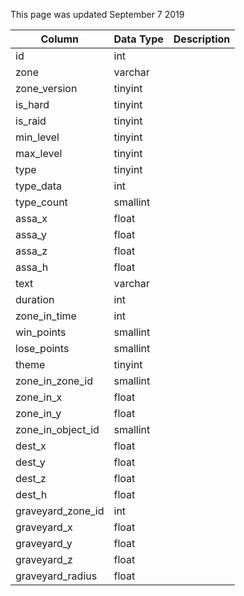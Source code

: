 This page was updated September 7 2019

| Column            | Data Type | Description |
| ----------------- | --------- | ----------- |
| id                | int       |             |
| zone              | varchar   |             |
| zone_version      | tinyint   |             |
| is_hard           | tinyint   |             |
| is_raid           | tinyint   |             |
| min_level         | tinyint   |             |
| max_level         | tinyint   |             |
| type              | tinyint   |             |
| type_data         | int       |             |
| type_count        | smallint  |             |
| assa_x            | float     |             |
| assa_y            | float     |             |
| assa_z            | float     |             |
| assa_h            | float     |             |
| text              | varchar   |             |
| duration          | int       |             |
| zone_in_time      | int       |             |
| win_points        | smallint  |             |
| lose_points       | smallint  |             |
| theme             | tinyint   |             |
| zone_in_zone_id   | smallint  |             |
| zone_in_x         | float     |             |
| zone_in_y         | float     |             |
| zone_in_object_id | smallint  |             |
| dest_x            | float     |             |
| dest_y            | float     |             |
| dest_z            | float     |             |
| dest_h            | float     |             |
| graveyard_zone_id | int       |             |
| graveyard_x       | float     |             |
| graveyard_y       | float     |             |
| graveyard_z       | float     |             |
| graveyard_radius  | float     |             |
